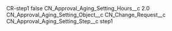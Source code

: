 <?xml version="1.0" encoding="UTF-8"?>
<CustomMetadata xmlns="http://soap.sforce.com/2006/04/metadata" xmlns:xsi="http://www.w3.org/2001/XMLSchema-instance" xmlns:xsd="http://www.w3.org/2001/XMLSchema">
    <label>CR-step1</label>
    <protected>false</protected>
    <values>
        <field>CN_Approval_Aging_Setting_Hours__c</field>
        <value xsi:type="xsd:double">2.0</value>
    </values>
    <values>
        <field>CN_Approval_Aging_Setting_Object__c</field>
        <value xsi:type="xsd:string">CN_Change_Request__c</value>
    </values>
    <values>
        <field>CN_Approval_Aging_Setting_Step__c</field>
        <value xsi:type="xsd:string">step1</value>
    </values>
</CustomMetadata>
